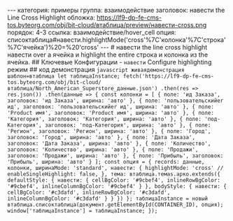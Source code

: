 --- категория: примеры группа: взаимодействие заголовок: навести the Line Cross Highlight обложка: https://lf9-dp-fe-cms-tos.byteorg.com/obj/bit-cloud/втаблица/preview/навести-cross.png порядок: 4-3 ссылка: взаимодействие/hover_cell опция: списоктаблица#навести.highlightMode('cross'%7C'колонка'%7C'строка'%7C'ячейка')%20=%20'cross' --- # навести the line cross highlight навести over a ячейка и highlight the entire строка и колонка из the ячейка. ## Ключевые Конфигурации - `навести` Configure highlighting режим ## код демонстрация ```javascript живаядемонстрация шаблон=втаблица let таблицаInstance; fetch('https://lf9-dp-fe-cms-tos.byteorg.com/obj/bit-cloud/втаблица/North_American_Superstore_данные.json') .then(res => res.json()) .then(данные => { const колонки = [ { поле: 'ид Заказа', заголовок: 'ид Заказа', ширина: 'авто' }, { поле: 'пользовательскийer ид', заголовок: 'пользовательскийer ид', ширина: 'авто' }, { поле: 'Product имя', заголовок: 'Product имя', ширина: 'авто' }, { поле: 'Категория', заголовок: 'Категория', ширина: 'авто' }, { поле: 'под-Категория', заголовок: 'под-Категория', ширина: 'авто' }, { поле: 'Регион', заголовок: 'Регион', ширина: 'авто' }, { поле: 'Город', заголовок: 'Город', ширина: 'авто' }, { поле: 'Дата Заказа', заголовок: 'Дата Заказа', ширина: 'авто' }, { поле: 'Количество', заголовок: 'Количество', ширина: 'авто' }, { поле: 'Продажи', заголовок: 'Продажи', ширина: 'авто' }, { поле: 'Прибыль', заголовок: 'Прибыль', ширина: 'авто' } ]; const опция = { records: данные, колонки, ширинаMode: 'standard', навести: { highlightMode: 'cross' // enableSingleHighlight: false, }, тема: втаблица.темаs.арко.extends({ defaultStyle: { навести: { cellBgColor: '#9cbef4', inlineRowBgColor: '#9cbef4', inlineColumnBgColor: '#9cbef4' } }, bodyStyle: { навести: { cellBgColor: '#c3dafd', inlineRowBgColor: '#c3dafd', inlineColumnBgColor: '#c3dafd' } } }) }; таблицаInstance = новый втаблица.списоктаблица(документ.getElementById(CONTAINER_ID), опция); window['таблицаInstance'] = таблицаInstance; }); ``` 
